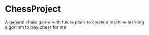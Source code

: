 # ChessProject
A general chess game, with future plans to create a machine learning algorithm to play chess for me
